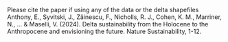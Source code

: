 Please cite the paper if using any of the data or the delta shapefiles
Anthony, E., Syvitski, J., Zăinescu, F., Nicholls, R. J., Cohen, K. M., Marriner, N., ... & Maselli, V. (2024). Delta sustainability from the Holocene to the Anthropocene and envisioning the future. Nature Sustainability, 1-12.
